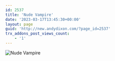 ```yaml
---
id: 2537
title: 'Nude Vampire'
date: '2023-03-17T13:45:30+00:00'
layout: page
guid: 'http://new.andydixon.com/?page_id=2537'
trx_addons_post_views_count:
    - '1'
---
```


![Nude Vampire](https://i0.wp.com/assets.g8x2.ldn.idrivee2-23.com/posters/Nude%20Vampire%2001.jpg?w=1200&ssl=1 "Nude Vampire")